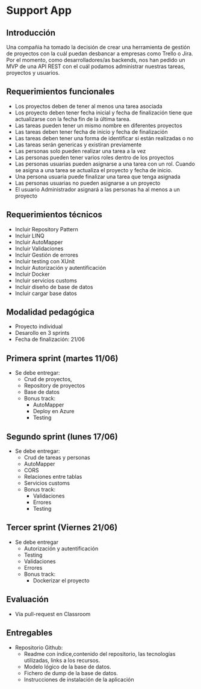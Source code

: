 
# Support App

## Introducción 

Una compañia ha tomado la decisión de crear una herramienta de gestión de proyectos con la cuál puedan desbancar a empresas como Trello o Jira. Por el momento, como desarrolladores/as backends, nos han pedido un MVP de una API REST con el cuál podamos administrar nuestras tareas, proyectos y usuarios.

## Requerimientos funcionales

- Los proyectos deben de tener al menos una tarea asociada
- Los proyecto deben tener fecha inicial y fecha de finalización tiene que actualizarse con la fecha fin de la última tarea.
- Las tareas pueden tener un mismo nombre en diferentes proyectos
- Las tareas deben tener fecha de inicio y fecha de finalización
- Las tareas deben tener una forma de identificar si están realizadas o no
- Las tareas serán genericas y existiran previamente
- Las personas solo pueden realizar una tarea a la vez
- Las personas pueden tener varios roles dentro de los proyectos
- Las personas usuarias pueden asignarse a una tarea con un rol. Cuando se asigna a una tarea se actualiza el proyecto y fecha de inicio.
- Una persona usuaria puede finalizar una tarea que tenga asignada
- Las personas usuarias no pueden asignarse a un proyecto
- El usuario Administrador asignará a las personas ha al menos a un proyecto


## Requerimientos técnicos
- Incluir Repository Pattern
- Incluir LINQ
- Incluir AutoMapper
- Incluir Validaciones
- Incluir Gestión de errores
- Incluir testing con XUnit
- Incluir Autorización y autentificación
- Incluir Docker
- Incluir servicios customs
- Incluir diseño de base de datos
- Incluir cargar base datos

## Modalidad pedagógica
- Proyecto individual
- Desarollo en 3 sprints
- Fecha de finalización: 21/06

## Primera sprint (martes 11/06)
- Se debe entregar:
  - Crud de proyectos,
  - Repository de proyectos
  - Base de datos
  - Bonus track:
    - AutoMapper
    - Deploy en Azure
    - Testing

## Segundo sprint (lunes 17/06)
- Se debe entregar:
  - Crud de tareas y personas
  - AutoMapper
  - CORS
  - Relaciones entre tablas
  - Servicios customs
  - Bonus track:
    - Validaciones
    - Errores
    - Testing

## Tercer sprint (Viernes 21/06)
-  Se debe entregar
   - Autorización y autentificación
   - Testing
   - Validaciones
   - Errores
   - Bonus track:
     - Dockerizar el proyecto

## Evaluación
- Vía pull-request en Classroom

## Entregables
- Repositorio Github:
  - Readme con índice,contenido del repositorio, las tecnologías utilizadas, links a los recursos.
  - Modelo lógico de la base de datos.
  - Fichero de dump de la base de datos.
  - Instrucciones de instalación de la aplicación






